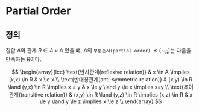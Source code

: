 # Partial Order
## 정의
집합 $A$와 관계 $R \in A \times A$ 있을 떄, $A$의 `부분순서(partial order)` $\le(\sim_ R)$는 다음을 만족하는 $R$이다.

$$ \begin{array}{lcc} \text{반사관계(reflexive relation)} & x \in A \implies (x,x) \in R & x \le x \\ \text{반대칭관계(anti-symmetric relation)} & (x,y) \in R \land (y,x) \in R \implies x = y & x \le y \land y \le x \implies x=y \\ \text{추이관계(transitive relation)} & (x,y) \in R \land (y,z) \in R \implies (x,z) \in R & x \le y \land y \le z \implies x \le z \\ \end{array} $$